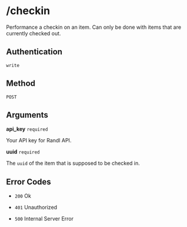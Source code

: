 # /checkin
Performance a checkin on an item. Can only be done with items that are currently checked out.



## Authentication

`write`



## Method

`POST`



## Arguments

**api_key** `required`

Your API key for Randl API.


**uuid** `required`
  
The `uuid` of the item that is supposed to be checked in.



## Error Codes

- `200` Ok

- `401` Unauthorized

- `500` Internal Server Error